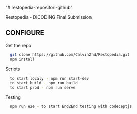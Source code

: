 "# restopedia-repositori-github" 

Restopedia - DICODING Final Submission

## CONFIGURE 

Get the repo

```bash
  git clone https://github.com/Calvin2nd/Restopedia.git
  npm install
```

Scripts

```bash
  to start localy - npm run start-dev
  to start build - npm run build
  to start prod - npm run serve
```
    
Testing

```bash
  npm run e2e - to start End2End testing with codeceptjs  
```


